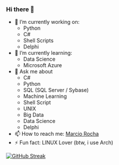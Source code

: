 ### Hi there 👋

<!--
**MarciovsRocha/MarciovsRocha** is a ✨ _special_ ✨ repository because its `README.md` (this file) appears on your GitHub profile.

Here are some ideas to get you started:



- 👯 I’m looking to collaborate on ...
- 🤔 I’m looking for help with ...
- 💬 Ask me about ...

- 😄 Pronouns: ...
-->

- 🔭 I’m currently working on:
  - Python
  - C#
  - Shell Scripts 
  - Delphi
- 🌱 I’m currently learning: 
  - Data Science
  - Microsoft Azure 
- 💬 Ask me about 
  - C#
  - Python
  - SQL (SQL Server / Sybase)
  - Machine Learning
  - Shell Script
  - UNIX
  - Big Data
  - Data Science
  - Delphi
- 📫 How to reach me: <a href="mailto:dev.marcio.rocha@gmail.com">Marcio Rocha</a>
- ⚡ Fun fact: LINUX Lover (btw, i use Arch)


[![GitHub Streak](https://github-readme-streak-stats.herokuapp.com?user=marciovsrocha&theme=github-dark&hide_border=true&border_radius=20&locale=pt-br&date_format=M%20j%5B%2C%20Y%5D&mode=weekly)](https://git.io/streak-stats)


